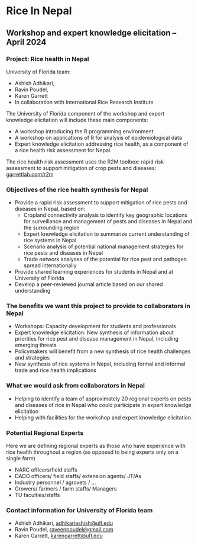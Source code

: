 # Rice In Nepal

## Workshop and expert knowledge elicitation – April 2024

### Project: Rice health in Nepal

University of Florida team: 

- Ashish Adhikari,
- Ravin Poudel, 
- Karen Garrett
- In collaboration with International Rice Research Institute

The University of Florida component of the workshop and expert knowledge elicitation will include these main components:

- A workshop introducing the R programming environment
- A workshop on applications of R for analysis of epidemiological data
- Expert knowledge elicitation addressing rice health, as a component of a rice health risk assessment for Nepal


The rice health risk assessment uses the R2M toolbox: rapid risk assessment to support mitigation of crop pests and diseases: [garrettlab.com/r2m](https://www.garrettlab.com/r2m/)


### Objectives of the rice health synthesis for Nepal

  * Provide a rapid risk assessment to support mitigation of rice pests and diseases in Nepal, based on:
    - Cropland connectivity analysis to identify key geographic locations for surveillance and management of pests and diseases in Nepal and the surrounding region
    - Expert knowledge elicitation to summarize current understanding of rice systems in Nepal
    - Scenario analysis of potential national management strategies for rice pests and diseases in Nepal
    - Trade network analyses of the potential for rice pest and pathogen spread internationally
  * Provide shared learning experiences for students in Nepal and at University of Florida
  * Develop a peer-reviewed journal article based on our shared understanding


### The benefits we want this project to provide to collaborators in Nepal

  * Workshops: Capacity development for students and professionals
  * Expert knowledge elicitation: New synthesis of information about priorities for rice pest and disease management in Nepal, including emerging threats
  * Policymakers will benefit from a new synthesis of rice health challenges and strategies
  * New synthesis of rice systems in Nepal, including formal and informal trade and rice health implications


### What we would ask from collaborators in Nepal
  * Helping to identify a team of approximately 20 regional experts on pests and diseases of rice in Nepal who could participate in expert knowledge elicitation
  * Helping with facilities for the workshop and expert knowledge elicitation


### Potential Regional Experts

Here we are defining regional experts as those who have experience with rice health throughout a region (as opposed to being experts only on a single farm)

- NARC officers/field staffs
- DADO officers/ field staffs/ extension agents/ JT/As
- Industry personnel / agrovets / …
- Growers/ farmers / farm staffs/ Managers
- TU faculties/staffs



### Contact information for University of Florida team
- Ashish Adhikari, adhikariashish@ufl.edu
- Ravin Poudel, raveenpoudel@gmail.com 
- Karen Garrett, karengarrett@ufl.edu 



